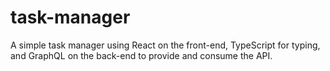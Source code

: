 # task-manager
A simple task manager using React on the front-end, TypeScript for typing, and GraphQL on the back-end to provide and consume the API.
